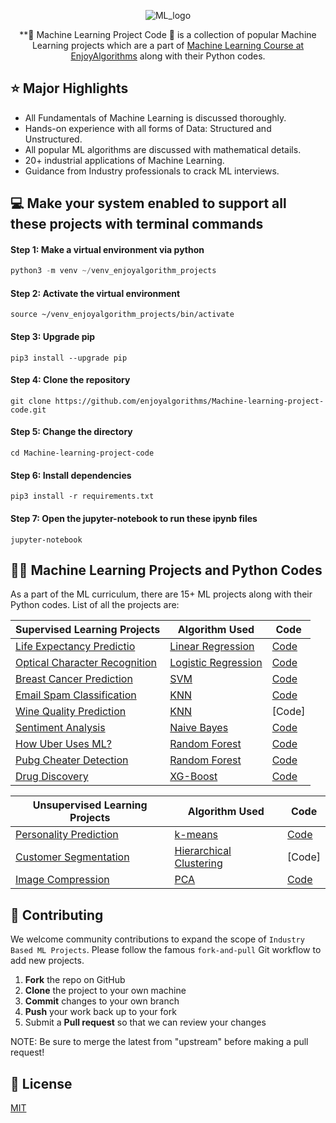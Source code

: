 <div align="center">

  ![ML_logo](https://github.com/enjoyalgorithms/Machine-learning-project-code/assets/28762340/3683ebad-fe17-4bb0-a168-d0aa7fe97c2d)


  **🚀 Machine Learning Project Code 🚀 is a collection of popular Machine Learning projects which are a part of [Machine Learning Course at EnjoyAlgorithms](https://www.enjoyalgorithms.com/machine-learning-courses/)
    along with their Python codes.
  
</div>

## ⭐️ Major Highlights

* All Fundamentals of Machine Learning is discussed thoroughly.
* Hands-on experience with all forms of Data: Structured and Unstructured.
* All popular ML algorithms are discussed with mathematical details.
* 20+ industrial applications of Machine Learning.
* Guidance from Industry professionals to crack ML interviews.

## 💻 Make your system enabled to support all these projects with terminal commands

#### Step 1: Make a virtual environment via python

```python
python3 -m venv ~/venv_enjoyalgorithm_projects
```

#### Step 2: Activate the virtual environment

```
source ~/venv_enjoyalgorithm_projects/bin/activate
```

#### Step 3: Upgrade pip

```
pip3 install --upgrade pip
```

#### Step 4: Clone the repository
```
git clone https://github.com/enjoyalgorithms/Machine-learning-project-code.git
```

#### Step 5: Change the directory
```
cd Machine-learning-project-code
```

#### Step 6: Install dependencies

```
pip3 install -r requirements.txt
```

#### Step 7: Open the jupyter-notebook to run these ipynb files 
```
jupyter-notebook
```



## 👩‍💻 Machine Learning Projects and Python Codes
As a part of the ML curriculum, there are 15+ ML projects along with their Python codes. List of all the projects are:

Supervised Learning Projects | Algorithm Used |Code |
--- | --- | --- | 
[Life Expectancy Predictio](https://www.enjoyalgorithms.com/blog/linear-regression-in-machine-learning/) | [Linear Regression](https://www.enjoyalgorithms.com/blog/linear-regression-in-machine-learning/) | [Code](https://github.com/enjoyalgorithms/Machine-learning-project-code/blob/main/industry_projects/life-expectancy-linear-regression/Life%20expectancy.ipynb) | 
[Optical Character Recognition](https://www.enjoyalgorithms.com/blog/optical-character-recognition-using-logistic-regression/) | [Logistic Regression](https://www.enjoyalgorithms.com/blog/logistic-regression-in-ml/) | [Code](https://github.com/enjoyalgorithms/Machine-learning-project-code/blob/main/industry_projects/optical-character-recognition/optical-character-recognition-logistic-regression.ipynb) |
[Breast Cancer Prediction](https://www.enjoyalgorithms.com/blog/cancer-classification-using-machine-learning/) | [SVM](https://www.enjoyalgorithms.com/blog/support-vector-machine-in-ml/) | [Code](https://github.com/enjoyalgorithms/Machine-learning-project-code/blob/main/industry_projects/cancer%20prediction/Cancer_prediction.ipynb) |
[Email Spam Classification](https://www.enjoyalgorithms.com/blog/email-spam-and-non-spam-filtering-using-machine-learning/) | [KNN](https://www.enjoyalgorithms.com/blog/k-nearest-neighbours-in-ml/) | [Code](https://github.com/enjoyalgorithms/Machine-learning-project-code/blob/main/industry_projects/email%20spam%20non-spam/email_spam_detection.ipynb) |
[Wine Quality Prediction](https://www.enjoyalgorithms.com/blog/wine-quality-prediction/) | [KNN](https://www.enjoyalgorithms.com/blog/k-nearest-neighbours-in-ml/) | [Code] |
[Sentiment Analysis](https://www.enjoyalgorithms.com/blog/sentiment-analysis-using-machine-learning/) | [Naive Bayes](https://www.enjoyalgorithms.com/blog/naive-bayes-in-ml/) | [Code](https://github.com/enjoyalgorithms/Machine-learning-project-code/blob/main/industry_projects/sentiment-analysis-naive-bayes/Sentiment_Analysis.ipynb) |
[How Uber Uses ML?](https://www.enjoyalgorithms.com/blog/how-uber-use-machine-learning/) | [Random Forest](https://www.enjoyalgorithms.com/blog/random-forest-in-ml/) | [Code](https://github.com/enjoyalgorithms/Machine-learning-project-code/blob/main/industry_projects/Uber%20Serge%20Price/Uber_surge_multiplier_prediction.ipynb) |
[Pubg Cheater Detection](https://www.enjoyalgorithms.com/blog/pubg-cheater-detection-system-using-ml/) | [Random Forest](https://www.enjoyalgorithms.com/blog/random-forest-in-ml/) | [Code](https://github.com/enjoyalgorithms/Machine-learning-project-code/blob/main/industry_projects/PUBG%20Cheater%20Detection/PUBG_cheater_detection.ipynb) |
[Drug Discovery](https://www.enjoyalgorithms.com/blog/drug-discovery-using-ml/) | [XG-Boost](https://www.enjoyalgorithms.com/blog/xg-boost-algorithm-in-ml/) | [Code](https://github.com/enjoyalgorithms/Machine-learning-project-code/blob/main/industry_projects/drug_discovery/drug_discovery.ipynb) |

Unsupervised Learning Projects | Algorithm Used |Code |
--- | --- | --- | 
[Personality Prediction](https://www.enjoyalgorithms.com/blog/personality-prediction-using-ml/) | [k-means](https://www.enjoyalgorithms.com/blog/k-means-clustering-algorithm/) | [Code](https://github.com/enjoyalgorithms/Machine-learning-project-code/blob/main/industry_projects/personality_prediction/Personality.ipynb) |
[Customer Segmentation](https://www.enjoyalgorithms.com/blog/customer-segmentation-using-hierarchical-clustering/) | [Hierarchical Clustering](https://www.enjoyalgorithms.com/blog/customer-segmentation-using-hierarchical-clustering/) | [Code] |
[Image Compression](https://www.enjoyalgorithms.com/blog/image-compression-using-pca/) | [PCA](https://www.enjoyalgorithms.com/blog/principal-component-analysis-in-ml/) | [Code](https://github.com/enjoyalgorithms/Machine-learning-project-code/blob/main/industry_projects/PCA_Image_compression/image_compression.ipynb) |


## 🤝 Contributing <a name="contributing"></a>

We welcome community contributions to expand the scope of `Industry Based ML Projects`. Please follow the famous `fork-and-pull` Git workflow to add new projects.

 1. **Fork** the repo on GitHub
 2. **Clone** the project to your own machine
 3. **Commit** changes to your own branch
 4. **Push** your work back up to your fork
 5. Submit a **Pull request** so that we can review your changes

NOTE: Be sure to merge the latest from "upstream" before making a pull request!

## 📃 License
[MIT](https://choosealicense.com/licenses/mit/)
